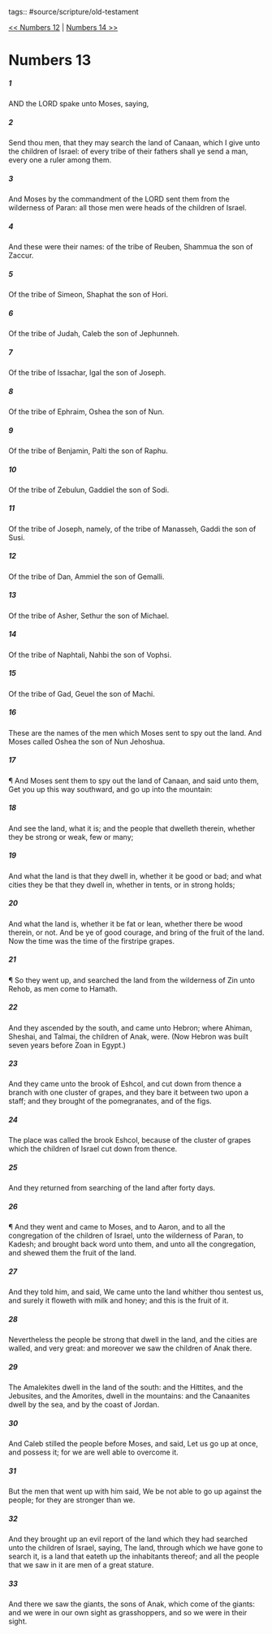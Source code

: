 tags:: #source/scripture/old-testament

[<< Numbers 12](source/scripture/old-testament/04_Numbers/Numbers_12.md) | [Numbers 14 >>](source/scripture/old-testament/04_Numbers/Numbers_14.md)

# Numbers 13

##### 1

AND the LORD spake unto Moses, saying,

##### 2

Send thou men, that they may search the land of Canaan, which I give unto the children of Israel: of every tribe of their fathers shall ye send a man, every one a ruler among them.

##### 3

And Moses by the commandment of the LORD sent them from the wilderness of Paran: all those men were heads of the children of Israel.

##### 4

And these were their names: of the tribe of Reuben, Shammua the son of Zaccur.

##### 5

Of the tribe of Simeon, Shaphat the son of Hori.

##### 6

Of the tribe of Judah, Caleb the son of Jephunneh.

##### 7

Of the tribe of Issachar, Igal the son of Joseph.

##### 8

Of the tribe of Ephraim, Oshea the son of Nun.

##### 9

Of the tribe of Benjamin, Palti the son of Raphu.

##### 10

Of the tribe of Zebulun, Gaddiel the son of Sodi.

##### 11

Of the tribe of Joseph, namely, of the tribe of Manasseh, Gaddi the son of Susi.

##### 12

Of the tribe of Dan, Ammiel the son of Gemalli.

##### 13

Of the tribe of Asher, Sethur the son of Michael.

##### 14

Of the tribe of Naphtali, Nahbi the son of Vophsi.

##### 15

Of the tribe of Gad, Geuel the son of Machi.

##### 16

These are the names of the men which Moses sent to spy out the land. And Moses called Oshea the son of Nun Jehoshua.

##### 17

¶ And Moses sent them to spy out the land of Canaan, and said unto them, Get you up this way southward, and go up into the mountain:

##### 18

And see the land, what it is; and the people that dwelleth therein, whether they be strong or weak, few or many;

##### 19

And what the land is that they dwell in, whether it be good or bad; and what cities they be that they dwell in, whether in tents, or in strong holds;

##### 20

And what the land is, whether it be fat or lean, whether there be wood therein, or not. And be ye of good courage, and bring of the fruit of the land. Now the time was the time of the firstripe grapes.

##### 21

¶ So they went up, and searched the land from the wilderness of Zin unto Rehob, as men come to Hamath.

##### 22

And they ascended by the south, and came unto Hebron; where Ahiman, Sheshai, and Talmai, the children of Anak, were. (Now Hebron was built seven years before Zoan in Egypt.)

##### 23

And they came unto the brook of Eshcol, and cut down from thence a branch with one cluster of grapes, and they bare it between two upon a staff; and they brought of the pomegranates, and of the figs.

##### 24

The place was called the brook Eshcol, because of the cluster of grapes which the children of Israel cut down from thence.

##### 25

And they returned from searching of the land after forty days.

##### 26

¶ And they went and came to Moses, and to Aaron, and to all the congregation of the children of Israel, unto the wilderness of Paran, to Kadesh; and brought back word unto them, and unto all the congregation, and shewed them the fruit of the land.

##### 27

And they told him, and said, We came unto the land whither thou sentest us, and surely it floweth with milk and honey; and this is the fruit of it.

##### 28

Nevertheless the people be strong that dwell in the land, and the cities are walled, and very great: and moreover we saw the children of Anak there.

##### 29

The Amalekites dwell in the land of the south: and the Hittites, and the Jebusites, and the Amorites, dwell in the mountains: and the Canaanites dwell by the sea, and by the coast of Jordan.

##### 30

And Caleb stilled the people before Moses, and said, Let us go up at once, and possess it; for we are well able to overcome it.

##### 31

But the men that went up with him said, We be not able to go up against the people; for they are stronger than we.

##### 32

And they brought up an evil report of the land which they had searched unto the children of Israel, saying, The land, through which we have gone to search it, is a land that eateth up the inhabitants thereof; and all the people that we saw in it are men of a great stature.

##### 33

And there we saw the giants, the sons of Anak, which come of the giants: and we were in our own sight as grasshoppers, and so we were in their sight.
